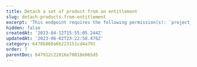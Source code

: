 ```yaml
---
title: Detach a set of product from an entitlement
slug: detach-products-from-entitlement
excerpt: 'This endpoint requires the following permission(s): `project_configuration:entitlements:read_write`.'
hidden: false
createdAt: '2023-04-12T15:55:05.244Z'
updatedAt: '2023-06-02T23:22:58.476Z'
category: 6478b860a6b223151cd4a791
order: 7
parentDoc: 647912c22816e70018e065d5
---
```

